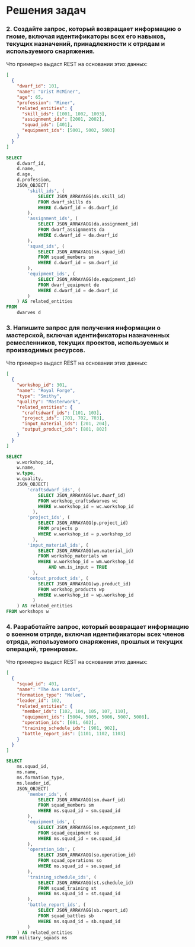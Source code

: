 # Решения задач

### 2. Создайте запрос, который возвращает информацию о гноме, включая идентификаторы всех его навыков, текущих назначений, принадлежности к отрядам и используемого снаряжения.

Что примерно выдаст REST на основании этих данных:
```json
[
  {
    "dwarf_id": 101,
    "name": "Urist McMiner",
    "age": 65,
    "profession": "Miner",
    "related_entities": {
      "skill_ids": [1001, 1002, 1003],
      "assignment_ids": [2001, 2002],
      "squad_ids": [401],
      "equipment_ids": [5001, 5002, 5003]
    }
  }
]
```

```sql
SELECT
    d.dwarf_id,
    d.name,
    d.age,
    d.profession,
    JSON_OBJECT(
        'skill_ids', (
            SELECT JSON_ARRAYAGG(ds.skill_id)
            FROM dwarf_skills ds
            WHERE d.dwarf_id = ds.dwarf_id
        ),
        'assignment_ids', (
            SELECT JSON_ARRAYAGG(da.assignment_id)
            FROM dwarf_assignments da
            WHERE d.dwarf_id = da.dwarf_id
        ),
        'squad_ids', (
            SELECT JSON_ARRAYAGG(sm.squad_id)
            FROM squad_members sm
            WHERE d.dwarf_id = sm.dwarf_id
        ),
        'equipment_ids', (
            SELECT JSON_ARRAYAGG(de.equipment_id)
            FROM dwarf_equipment de
            WHERE d.dwarf_id = de.dwarf_id
        )
    ) AS related_entities
FROM
    dwarves d
```

### 3. Напишите запрос для получения информации о мастерской, включая идентификаторы назначенных ремесленников, текущих проектов, используемых и производимых ресурсов.

Что примерно выдаст REST на основании этих данных:
```json
[
  {
    "workshop_id": 301,
    "name": "Royal Forge",
    "type": "Smithy",
    "quality": "Masterwork",
    "related_entities": {
      "craftsdwarf_ids": [101, 103],
      "project_ids": [701, 702, 703],
      "input_material_ids": [201, 204],
      "output_product_ids": [801, 802]
    }
  }
]
```

```sql
SELECT
    w.workshop_id,
    w.name,
    w.type,
    w.quality,
    JSON_OBJECT(
        'craftsdwarf_ids', (
            SELECT JSON_ARRAYAGG(wc.dwarf_id)
            FROM workshop_craftsdwarves wc
            WHERE w.workshop_id = wc.workshop_id
          ),
        'project_ids', (
            SELECT JSON_ARRAYAGG(p.project_id)
            FROM projects p
            WHERE w.workshop_id = p.workshop_id
          ),
        'input_material_ids', (
            SELECT JSON_ARRAYAGG(wm.material_id)
            FROM workshop_materials wm
            WHERE w.workshop_id = wm.workshop_id
                AND wm.is_input = TRUE
          ),
        'output_product_ids', (
            SELECT JSON_ARRAYAGG(wp.product_id)
            FROM workshop_products wp
            WHERE w.workshop_id = wp.workshop_id
          )
    ) AS related_entities
FROM workshops w
```

### 4. Разработайте запрос, который возвращает информацию о военном отряде, включая идентификаторы всех членов отряда, используемого снаряжения, прошлых и текущих операций, тренировок.

Что примерно выдаст REST на основании этих данных:
```json
[
  {
    "squad_id": 401,
    "name": "The Axe Lords",
    "formation_type": "Melee",
    "leader_id": 102,
    "related_entities": {
      "member_ids": [102, 104, 105, 107, 110],
      "equipment_ids": [5004, 5005, 5006, 5007, 5008],
      "operation_ids": [601, 602],
      "training_schedule_ids": [901, 902],
      "battle_report_ids": [1101, 1102, 1103]
    }
  }
]
```

```sql
SELECT
    ms.squad_id,
    ms.name,
    ms.formation_type,
    ms.leader_id,
    JSON_OBJECT(
        'member_ids', (
            SELECT JSON_ARRAYAGG(sm.dwarf_id)
            FROM squad_members sm
            WHERE ms.squad_id = sm.squad_id
        ),
        'equipment_ids', (
            SELECT JSON_ARRAYAGG(se.equipment_id)
            FROM squad_equipment se
            WHERE ms.squad_id = se.squad_id
        ),
        'operation_ids', (
            SELECT JSON_ARRAYAGG(so.operation_id)
            FROM squad_operations so
            WHERE ms.squad_id = so.squad_id
        ),
        'training_schedule_ids', (
            SELECT JSON_ARRAYAGG(st.schedule_id)
            FROM squad_training st
            WHERE ms.squad_id = st.squad_id
        ),
        'battle_report_ids', (
            SELECT JSON_ARRAYAGG(sb.report_id)
            FROM squad_battles sb
            WHERE ms.squad_id = sb.squad_id
        )
    ) AS related_entities
FROM military_squads ms
```

